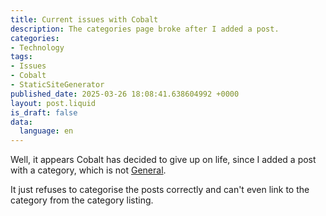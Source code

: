 ```yaml
---
title: Current issues with Cobalt
description: The categories page broke after I added a post.
categories:
- Technology
tags:
- Issues
- Cobalt
- StaticSiteGenerator
published_date: 2025-03-26 18:08:41.638604992 +0000
layout: post.liquid
is_draft: false
data:
  language: en
---
```

Well, it appears Cobalt has decided to give up on life, since I added a post with a category, which is not [General](/categories/general).

It just refuses to categorise the posts correctly and can't even link to the category from the category listing.